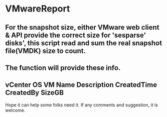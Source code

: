 # VMwareReport


For the snapshot size, either VMware web client & API provide the correct size for 'sesparse' disks', this script read and sum the real snapshot file(VMDK) size to count.
--------------------------------------------------------
The function will provide these info.
--------------------------------------------------------
vCenter
OS
VM
Name
Description
CreatedTime
CreatedBy
SizeGB
--------------------------------------------------------
Hope it can help some folks need it.
If any comments and suggestion, it is welcome.

